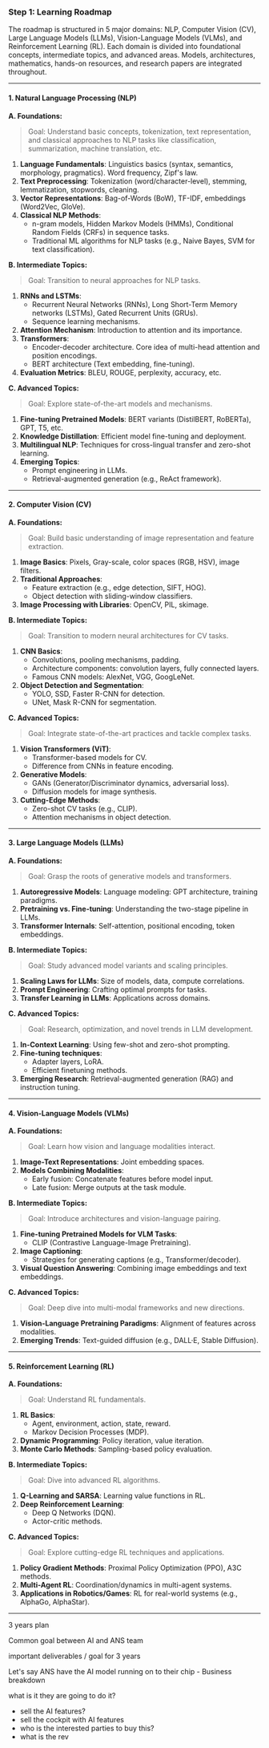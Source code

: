 
### **Step 1: Learning Roadmap**

The roadmap is structured in 5 major domains: NLP, Computer Vision (CV), Large Language Models (LLMs), Vision-Language Models (VLMs), and Reinforcement Learning (RL). Each domain is divided into foundational concepts, intermediate topics, and advanced areas. Models, architectures, mathematics, hands-on resources, and research papers are integrated throughout.

---

#### **1. Natural Language Processing (NLP)**

**A. Foundations:**  
> Goal: Understand basic concepts, tokenization, text representation, and classical approaches to NLP tasks like classification, summarization, machine translation, etc.

1. **Language Fundamentals**: Linguistics basics (syntax, semantics, morphology, pragmatics). Word frequency, Zipf's law.  
2. **Text Preprocessing**: Tokenization (word/character-level), stemming, lemmatization, stopwords, cleaning.  
3. **Vector Representations**: Bag-of-Words (BoW), TF-IDF, embeddings (Word2Vec, GloVe).  
4. **Classical NLP Methods**:  
    - n-gram models, Hidden Markov Models (HMMs), Conditional Random Fields (CRFs) in sequence tasks.  
    - Traditional ML algorithms for NLP tasks (e.g., Naive Bayes, SVM for text classification).

**B. Intermediate Topics:**  
> Goal: Transition to neural approaches for NLP tasks.

1. **RNNs and LSTMs**:  
    - Recurrent Neural Networks (RNNs), Long Short-Term Memory networks (LSTMs), Gated Recurrent Units (GRUs).  
    - Sequence learning mechanisms.  
2. **Attention Mechanism**: Introduction to attention and its importance.  
3. **Transformers**:  
    - Encoder-decoder architecture. Core idea of multi-head attention and position encodings.  
    - BERT architecture (Text embedding, fine-tuning).  
4. **Evaluation Metrics**: BLEU, ROUGE, perplexity, accuracy, etc.  

**C. Advanced Topics:**  
> Goal: Explore state-of-the-art models and mechanisms.  

1. **Fine-tuning Pretrained Models**: BERT variants (DistilBERT, RoBERTa), GPT, T5, etc.  
2. **Knowledge Distillation**: Efficient model fine-tuning and deployment.  
3. **Multilingual NLP**: Techniques for cross-lingual transfer and zero-shot learning.  
4. **Emerging Topics**:  
    - Prompt engineering in LLMs.  
    - Retrieval-augmented generation (e.g., ReAct framework).  

---
#### **2. Computer Vision (CV)**

**A. Foundations:**  
> Goal: Build basic understanding of image representation and feature extraction.

1. **Image Basics**: Pixels, Gray-scale, color spaces (RGB, HSV), image filters.  
2. **Traditional Approaches**:  
    - Feature extraction (e.g., edge detection, SIFT, HOG).  
    - Object detection with sliding-window classifiers.  
3. **Image Processing with Libraries**: OpenCV, PIL, skimage.  

**B. Intermediate Topics:**  
> Goal: Transition to modern neural architectures for CV tasks.

1. **CNN Basics**:  
    - Convolutions, pooling mechanisms, padding.  
    - Architecture components: convolution layers, fully connected layers.  
    - Famous CNN models: AlexNet, VGG, GoogLeNet.  
2. **Object Detection and Segmentation**:  
    - YOLO, SSD, Faster R-CNN for detection.  
    - UNet, Mask R-CNN for segmentation.  

**C. Advanced Topics:**  
> Goal: Integrate state-of-the-art practices and tackle complex tasks.

1. **Vision Transformers (ViT)**:  
    - Transformer-based models for CV.  
    - Difference from CNNs in feature encoding.  
2. **Generative Models**:  
    - GANs (Generator/Discriminator dynamics, adversarial loss).  
    - Diffusion models for image synthesis.  
3. **Cutting-Edge Methods**:  
    - Zero-shot CV tasks (e.g., CLIP).  
    - Attention mechanisms in object detection.

---
#### **3. Large Language Models (LLMs)**

**A. Foundations:**  
> Goal: Grasp the roots of generative models and transformers.

1. **Autoregressive Models**: Language modeling: GPT architecture, training paradigms.  
2. **Pretraining vs. Fine-tuning**: Understanding the two-stage pipeline in LLMs.  
3. **Transformer Internals**: Self-attention, positional encoding, token embeddings.  

**B. Intermediate Topics:**  
> Goal: Study advanced model variants and scaling principles.

1. **Scaling Laws for LLMs**: Size of models, data, compute correlations.  
2. **Prompt Engineering**: Crafting optimal prompts for tasks.  
3. **Transfer Learning in LLMs**: Applications across domains.  

**C. Advanced Topics:**  
> Goal: Research, optimization, and novel trends in LLM development.

1. **In-Context Learning**: Using few-shot and zero-shot prompting.  
2. **Fine-tuning techniques**:  
    - Adapter layers, LoRA.  
    - Efficient finetuning methods.  
3. **Emerging Research**: Retrieval-augmented generation (RAG) and instruction tuning.  

---

#### **4. Vision-Language Models (VLMs)**

**A. Foundations:**  
> Goal: Learn how vision and language modalities interact.

1. **Image-Text Representations**: Joint embedding spaces.  
2. **Models Combining Modalities**:  
    - Early fusion: Concatenate features before model input.  
    - Late fusion: Merge outputs at the task module.  

**B. Intermediate Topics:**  
> Goal: Introduce architectures and vision-language pairing.  

1. **Fine-tuning Pretrained Models for VLM Tasks**:  
    - CLIP (Contrastive Language-Image Pretraining).  
2. **Image Captioning**:  
    - Strategies for generating captions (e.g., Transformer/decoder).  
3. **Visual Question Answering**: Combining image embeddings and text embeddings.  

**C. Advanced Topics:**  
> Goal: Deep dive into multi-modal frameworks and new directions.  

1. **Vision-Language Pretraining Paradigms**: Alignment of features across modalities.  
2. **Emerging Trends**: Text-guided diffusion (e.g., DALL·E, Stable Diffusion).

---
#### **5. Reinforcement Learning (RL)**

**A. Foundations:**  
> Goal: Understand RL fundamentals.

1. **RL Basics**:  
    - Agent, environment, action, state, reward.  
    - Markov Decision Processes (MDP).  
2. **Dynamic Programming**: Policy iteration, value iteration.  
3. **Monte Carlo Methods**: Sampling-based policy evaluation.

**B. Intermediate Topics:**  
> Goal: Dive into advanced RL algorithms.

1. **Q-Learning and SARSA**: Learning value functions in RL.  
2. **Deep Reinforcement Learning**:  
    - Deep Q Networks (DQN).  
    - Actor-critic methods.  

**C. Advanced Topics:**  
> Goal: Explore cutting-edge RL techniques and applications.

1. **Policy Gradient Methods**: Proximal Policy Optimization (PPO), A3C methods.  
2. **Multi-Agent RL**: Coordination/dynamics in multi-agent systems.  
3. **Applications in Robotics/Games**: RL for real-world systems (e.g., AlphaGo, AlphaStar).  

---


3 years plan

Common goal between AI and ANS team

important deliverables / goal for 3 years

Let's say ANS have the AI model running on to their chip - Business breakdown

what is it they are going to do it?
- sell the AI features?
- sell the cockpit with AI features
- who is the interested parties to buy this?
- what is the rev



